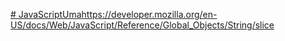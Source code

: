 [# JavaScriptUma](https://developer.mozilla.org/en-US/docs/Web/JavaScript/Reference/Global_Objects/String/slice)https://developer.mozilla.org/en-US/docs/Web/JavaScript/Reference/Global_Objects/String/slice
